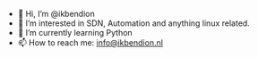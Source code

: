 - 👋 Hi, I’m @ikbendion
- 👀 I’m interested in SDN, Automation and anything linux related.
- 🌱 I’m currently learning Python
- 📫 How to reach me: info@ikbendion.nl

<!---
ikbendion/ikbendion is a ✨ special ✨ repository because its `README.md` (this file) appears on your GitHub profile.
You can click the Preview link to take a look at your changes.
--->
